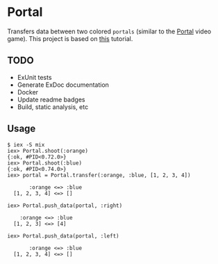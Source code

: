 # Portal

Transfers data between two colored `portals` (similar to the [Portal](https://en.wikipedia.org/wiki/Portal_(video_game)) video game).  This project is based on [this](http://howistart.org/posts/elixir/1/) tutorial.

## TODO
- ExUnit tests
- Generate ExDoc documentation
- Docker
- Update readme badges
- Build, static analysis, etc

## Usage
```
$ iex -S mix
iex> Portal.shoot(:orange)
{:ok, #PID<0.72.0>}
iex> Portal.shoot(:blue)
{:ok, #PID<0.74.0>}
iex> portal = Portal.transfer(:orange, :blue, [1, 2, 3, 4])

       :orange <=> :blue
  [1, 2, 3, 4] <=> []

iex> Portal.push_data(portal, :right)

    :orange <=> :blue
  [1, 2, 3] <=> [4]

iex> Portal.push_data(portal, :left)

       :orange <=> :blue
  [1, 2, 3, 4] <=> []

```
